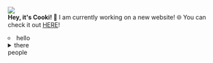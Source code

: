 ![](http://cooki-studios.github.io/img/CookiWeb.png)
<br>
__Hey, it's Cooki! :wave:__
I am currently working on a new website! :globe_with_meridians: You can check it out [HERE](https://cooki-studios.github.io)!
<br>
<li style="list-style-type: circle;">
hello
<details>
  <summary>
    there
  </summary>
  
  ```javascript
    console.log("You're not meant to be here!");
  ```
</details>
</li>
people
